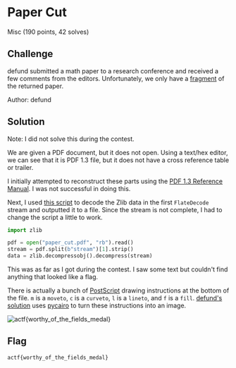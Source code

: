 # Paper Cut
Misc (190 points, 42 solves)

## Challenge 

defund submitted a math paper to a research conference and received a few comments from the editors. Unfortunately, we only have a [fragment](https://files.actf.co/ab0ba68436262dd0989939f80ef3c37f980c2c43d8beaf169a07b123d37f7620/paper_cut.pdf) of the returned paper.

Author: defund

## Solution

Note: I did not solve this during the contest. 

We are given a PDF document, but it does not open. Using a text/hex editor, we can see that it is PDF 1.3 file, but it does not have a cross reference table or trailer. 

I initially attempted to reconstruct these parts using the [PDF 1.3 Reference Manual](https://www.pdfill.com/download/PDFSPEC13.pdf). I was not successful in doing this. 

Next, I used [this script](https://gist.github.com/averagesecurityguy/ba8d9ed3c59c1deffbd1390dafa5a3c2) to decode the Zlib data in the first `FlateDecode` stream and outputted it to a file. Since the stream is not complete, I had to change the script a little to work.

```python
import zlib

pdf = open("paper_cut.pdf", "rb").read()
stream = pdf.split(b"stream")[1].strip()
data = zlib.decompressobj().decompress(stream)
```

This was as far as I got during the contest. I saw some text but couldn't find anything that looked like a flag. 

There is actually a bunch of [PostScript](https://www-cdf.fnal.gov/offline/PostScript/BLUEBOOK.PDF) drawing instructions at the bottom of the file. `m` is a `moveto`, `c` is a `curveto`, `l` is a `lineto`, and `f` is a `fill`. [defund's solution](https://github.com/defund/ctf/blob/master/angstromctf-2019/misc/paper_cut/solve.py) uses [pycairo](https://github.com/pygobject/pycairo) to turn these instructions into an image. 

![actf{worthy_of_the_fields_medal}](flag.png)

## Flag

```
actf{worthy_of_the_fields_medal}
```